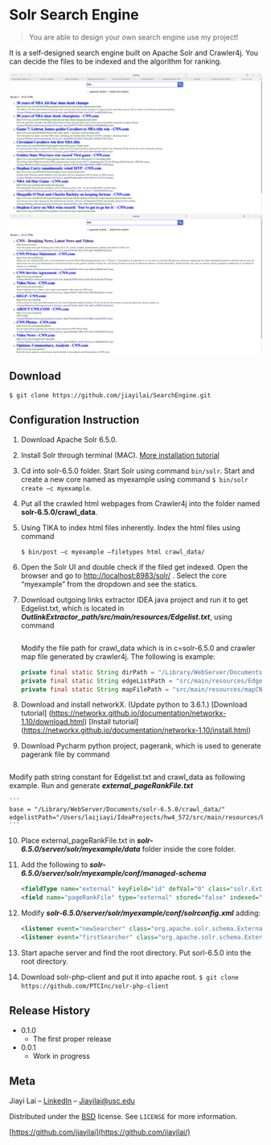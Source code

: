 # Solr Search Engine
> You are able to design your own search engine use my project!



It is a self-designed search engine built on Apache Solr and Crawler4j. You can decide the files to be indexed and the algorithm for ranking.

![](pictures/front_page.png)
![](pictures/pagerank.png)
## Download

```
$ git clone https://github.com/jiayilai/SearchEngine.git
```

## Configuration Instruction

1. Download Apache Solr 6.5.0.
2. Install Solr through terminal (MAC). 
	[More installation tutorial](http://lucene.apache.org/solr/quickstart.html)
3. Cd into solr-6.5.0 folder. Start Solr using command ```bin/solr```.
	Start and create a new core named as myexample using command ```$ bin/solr create –c myexample```.
4. Put all the crawled html webpages from Crawler4j into the folder named **solr-6.5.0/crawl_data**.
5. Using TIKA to index html files inherently. Index the html files using command
	```
	$ bin/post –c myexample –filetypes html crawl_data/
	```
6. Open the Solr UI and double check if the filed get indexed. Open the browser and go to <http://localhost:8983/solr/> . Select the core “myexample” from the dropdown and see the statics.
7. Download outgoing links extractor IDEA java project and run it to get Edgelist.txt, which is located in ***OutlinkExtractor_path/src/main/resources/Edgelist.txt***, using command
	```$ git clone https://github.com/jiayilai/OutlinkExtractor.git
	```
	Modify the file path for crawl_data which is in c=solr-6.5.0 and crawler map file generated by crawler4j. The following is example:

	```java
	private final static String dirPath = "/Library/WebServer/Documents/solr-6.5.0/crawl_data"; 
	private final static String edgeListPath = "src/main/resources/Edgelist.txt";
	private final static String mapFilePath = "src/main/resources/mapCNNDataFile.csv";
	```
8. Download and install networkX. (Update python to 3.6.1.)
   [Download tutorial] (https://networkx.github.io/documentation/networkx-1.10/download.html)
	[Install tutorial] (https://networkx.github.io/documentation/networkx-1.10/install.html)
9. Download Pycharm python project, pagerank, which is used to generate pagerank file by command
	```$ git clone https://github.com/jiayilai/pagerank.git
	```
Modify path string constant for Edgelist.txt and crawl_data as following example. Run and generate ***external_pageRankFile.txt***
	
	```
	base = "/Library/WebServer/Documents/solr-6.5.0/crawl_data/"
	edgelistPath="/Users/laijiayi/IdeaProjects/hw4_572/src/main/resources/Edgelist.txt"
	```

10. Place external_pageRankFile.txt in ***solr-6.5.0/server/solr/myexample/data*** folder inside the core folder.

11. Add the following to ***solr-6.5.0/server/solr/myexample/conf/managed-schema***

	```xml
	<fieldType name="external" keyField="id" defVal="0" class="solr.ExternalFileField" valType="float"/>
	<field name="pageRankFile" type="external" stored="false" indexed="false"/>
	```
12. Modify ***solr-6.5.0/server/solr/myexample/conf/solrconfig.xml*** adding:
	
	```xml
	<listener event="newSearcher" class="org.apache.solr.schema.ExternalFileFieldReloader"/>
	<listener event="firstSearcher" class="org.apache.solr.schema.ExternalFileFieldReloader"/>
  	```
13. Start apache server and find the root directory. Put sorl-6.5.0 into the root directory.
14. Download solr-php-client and put it into apache root.
	```$ git clone https://github.com/PTCInc/solr-php-client```
	

## Release History

* 0.1.0
    * The first proper release
* 0.0.1
    * Work in progress

## Meta

Jiayi Lai – [LinkedIn](https://www.linkedin.com/in/jiayi-lai/) – Jiayilai@usc.edu

Distributed under the [BSD](https://choosealicense.com/licenses/bsd-2-clause/) license. See ``LICENSE`` for more information.

[https://github.com/jiayilai](https://github.com/jiayilai/)

